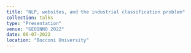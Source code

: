 ```yaml
---
title: "NLP, websites, and the industrial classification problem"
collection: talks
type: "Presentation"
venue: "GEOINNO 2022"
date: 06-07-2022
location: "Bocconi University"
---
```


